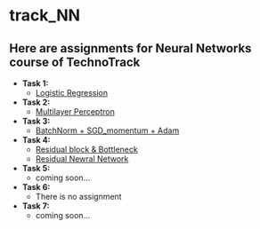 # track_NN
## Here are assignments for Neural Networks course of TechnoTrack
* __Task 1:__
  * [Logistic Regression](https://github.com/BEANefiT/track_NN/blob/master/LogisticRegression/LogisticRegression.ipynb)
* __Task 2:__
  * [Multilayer Perceptron](https://github.com/BEANefiT/track_NN/blob/master/MultilayerPerceptron/MultilayerPerceptron.ipynb)
* __Task 3:__
  * [BatchNorm + SGD\_momentum + Adam](https://github.com/BEANefiT/track_NN/blob/master/BatchNorm_SGD_Adam/BatchNorm_SGD_Adam.ipynb)
* __Task 4:__    
  * [Residual block & Bottleneck](https://github.com/BEANefiT/track_NN/blob/master/Residual_NN/ResBlock_BottleNeck.ipynb)
  * [Residual Newral Network](https://github.com/BEANefiT/track_NN/blob/master/Residual_NN/ResNet.ipynb)
* __Task 5:__
  * coming soon...
* __Task 6:__
  * There is no assignment
* __Task 7:__
  * coming soon...

